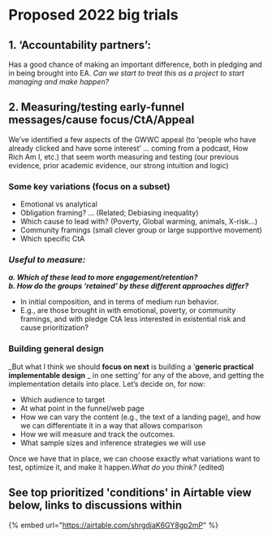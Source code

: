 # Proposed 2022 big trials

## 1. ‘**Accountability partners**’:

Has a good chance of making an important difference, both in pledging and in being brought into EA. _Can we start to treat this as a project to start managing and make happen?_&#x20;

## **2. Measuring/testing early-funnel messages/cause focus/CtA/Appeal**

We’ve identified a few aspects of the GWWC appeal (to ‘people who have already clicked and have some interest’ … coming from a podcast, How Rich Am I, etc.) that seem worth measuring and testing (our previous  evidence, prior academic evidence, our strong intuition and logic)

### **Some key variations** (focus on a subset)

* Emotional vs analytical
* Obligation framing? … (Related; Debiasing inequality)
* Which cause to lead with? (Poverty, Global warming, animals, X-risk…)
* Community framings (small clever group or large supportive movement) &#x20;
* Which specific CtA

### _**Useful to measure:**_

_**a. Which of these lead to more engagement/retention?**_\
_**b. How do the groups ‘retained’ by these different approaches differ?**_

* In initial composition, and in terms of medium run behavior.
* E.g., are those brought in with emotional, poverty, or community framings, and with pledge CtA  less interested in existential risk and  cause prioritization?

### Building general design

_But what I think we should **focus on next** is building a ‘**generic practical implementable design** _ in one setting’ for any of the above, and getting the implementation details into place. Let’s decide on, for now:

* Which audience to target
* At what point in the funnel/web page
* How we can vary the content (e.g., the text of a landing page), and how we can differentiate it in a way that allows comparison
* How we will measure and track the outcomes.
* What sample sizes and inference strategies we will use

Once we have that in place, we can choose exactly what variations want to test, optimize it, and make it happen._What do you think?_ (edited)&#x20;

## See top prioritized 'conditions' in Airtable view below, links to discussions within

{% embed url="https://airtable.com/shrgdjaK6GY8gp2mP" %}

&#x20;



